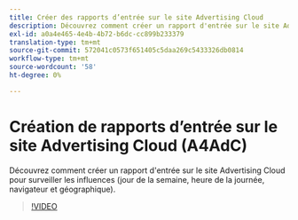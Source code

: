 ```yaml
---
title: Créer des rapports d’entrée sur le site Advertising Cloud
description: Découvrez comment créer un rapport d'entrée sur le site Advertising Cloud pour surveiller les influences (jour de la semaine, heure de la journée, navigateur et géographique).
exl-id: a0a4e465-4e4b-4b72-b6dc-cc899b233379
translation-type: tm+mt
source-git-commit: 572041c0573f651405c5daa269c5433326db0814
workflow-type: tm+mt
source-wordcount: '58'
ht-degree: 0%

---
```


# Création de rapports d’entrée sur le site Advertising Cloud (A4AdC)

Découvrez comment créer un rapport d&#39;entrée sur le site Advertising Cloud pour surveiller les influences (jour de la semaine, heure de la journée, navigateur et géographique).

>[!VIDEO](https://video.tv.adobe.com/v/33921)
